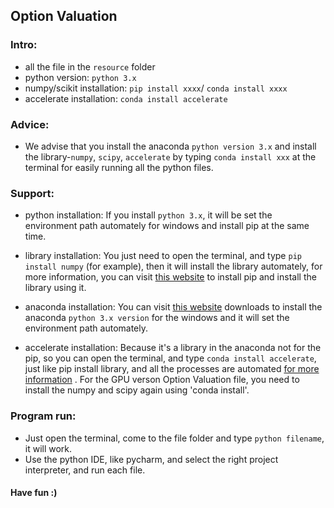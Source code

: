 ## Option Valuation

### **Intro**:
 - all the file in the `resource` folder
 - python version: `python 3.x`
 - numpy/scikit installation: `pip install xxxx`/ `conda install xxxx`
 - accelerate installation: `conda install accelerate`

### **Advice**:
 - We advise that you install the anaconda `python version 3.x` and install the library-`numpy`, `scipy`, `accelerate` by typing `conda install xxx` at the terminal for easily running all the python files.

### **Support**:
 - python installation:
If you install `python 3.x`, it will be set the environment path automately for windows and install pip at the same time.

 - library installation:
You just need to open the terminal, and type `pip install numpy` (for example), then it will install the library automately, for more information, you can visit [this website](https://pip.pypa.io/en/stable/installing/) to install pip and install the library using it.

 - anaconda installation:
You can visit [this website](https://www.continuum.io/) downloads to install the anaconda `python 3.x version` for the windows and it will set the environment path automately.

 - accelerate installation:
Because it's a library in the anaconda not for the pip, so you can open the terminal, and type `conda install accelerate`, just like pip install library, and all the processes are automated 
[ for more information](https://docs.continuum.io/accelerate/) . For the GPU verson Option Valuation file, you need to install the numpy and scipy again using 'conda install'.

### **Program run**:
 - Just open the terminal, come to the file folder and type `python filename`, it will work.
 - Use the python IDE, like pycharm, and select the right project interpreter, and run each file.

#### Have fun :)
